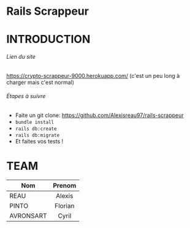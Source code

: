 # Rails Scrappeur

# INTRODUCTION

###### Lien du site

https://crypto-scrappeur-9000.herokuapp.com/
(c'est un peu long à charger mais c'est normal)

###### Étapes à suivre

* Faite un git clone: https://github.com/Alexisreau97/rails-scrappeur
* `bundle install`
* `rails db:create`
* `rails db:migrate`
* Et faites vos tests !

# TEAM

| Nom      | Prenom        |
| -------- |:-------------:|
| REAU     | Alexis        |
| PINTO    | Florian       |
| AVRONSART    | Cyril       |

